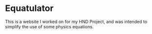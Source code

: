 # Equatulator
This is a website I worked on for my HND Project, and was intended to simplify the use of some physics equations.
